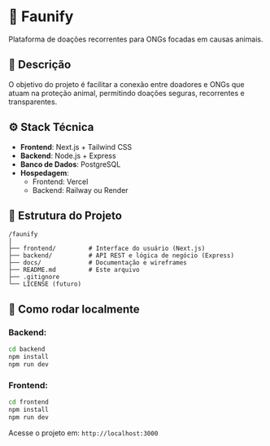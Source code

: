 # 🐾 Faunify

Plataforma de doações recorrentes para ONGs focadas em causas animais.

## 📌 Descrição

O objetivo do projeto é facilitar a conexão entre doadores e ONGs que atuam na proteção animal, permitindo doações seguras, recorrentes e transparentes.

## ⚙️ Stack Técnica

- **Frontend**: Next.js + Tailwind CSS  
- **Backend**: Node.js + Express  
- **Banco de Dados**: PostgreSQL  
- **Hospedagem**:  
  - Frontend: Vercel  
  - Backend: Railway ou Render  

## 📁 Estrutura do Projeto

```
/faunify
│
├── frontend/         # Interface do usuário (Next.js)
├── backend/          # API REST e lógica de negócio (Express)
├── docs/             # Documentação e wireframes
├── README.md         # Este arquivo
├── .gitignore
└── LICENSE (futuro)
```

## 🚀 Como rodar localmente

### Backend:

```bash
cd backend
npm install
npm run dev
```

### Frontend:

```bash
cd frontend
npm install
npm run dev
```

Acesse o projeto em: `http://localhost:3000`
